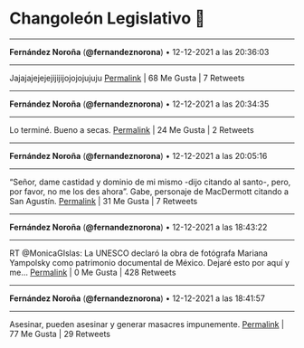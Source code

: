 # Changoleón Legislativo 🙈
*****
**Fernández Noroña** (**@fernandeznorona**) • 12-12-2021 a las 20:36:03
*****
Jajajajejejejijijijojojojujuju
[Permalink](https://twitter.com/fernandeznorona/status/1470251143653564418) | 68 Me Gusta | 7 Retweets
*****
**Fernández Noroña** (**@fernandeznorona**) • 12-12-2021 a las 20:34:35
*****
Lo terminé. Bueno a secas.
[Permalink](https://twitter.com/fernandeznorona/status/1470250776060579842) | 24 Me Gusta | 2 Retweets
*****
**Fernández Noroña** (**@fernandeznorona**) • 12-12-2021 a las 20:05:16
*****
“Señor, dame castidad y dominio de mi mismo -dijo citando al santo-, pero, por favor, no me los des ahora”. Gabe, personaje de MacDermott citando a San Agustín.
[Permalink](https://twitter.com/fernandeznorona/status/1470243397310898177) | 31 Me Gusta | 7 Retweets
*****
**Fernández Noroña** (**@fernandeznorona**) • 12-12-2021 a las 18:43:22
*****
RT @MonicaGIslas: La UNESCO declaró la obra de fotógrafa Mariana Yampolsky como patrimonio documental de México. Dejaré esto por aquí y me…
[Permalink](https://twitter.com/fernandeznorona/status/1470222786920685568) | 0 Me Gusta | 428 Retweets
*****
**Fernández Noroña** (**@fernandeznorona**) • 12-12-2021 a las 18:41:57
*****
Asesinar, pueden asesinar y generar masacres impunemente.
[Permalink](https://twitter.com/fernandeznorona/status/1470222428592877573) | 77 Me Gusta | 29 Retweets